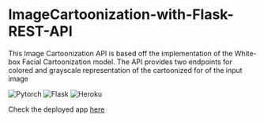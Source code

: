 # ImageCartoonization-with-Flask-REST-API

This Image Cartoonization API is based off the implementation of the White-box Facial Cartoonization model. The API provides two endpoints for colored and grayscale representation of the cartoonized for of the input image

![Pytorch](![image](https://user-images.githubusercontent.com/66390047/133566088-6f94cce0-d447-487c-b255-14e6f6f576a0.png) "Torch") ![Flask](![image](https://user-images.githubusercontent.com/66390047/133566279-c28414fa-ea2a-463f-9373-c89938388e50.png) "Flask") ![Heroku](![image](https://user-images.githubusercontent.com/66390047/133566513-f8dc8a0b-fa9c-4415-87c4-9fc71a785242.png) "Heroku")

Check the deployed app [here](https://maayowa-cartoonize.herokuapp.com/)
